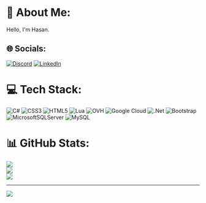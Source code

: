 # 💫 About Me:
Hello, I'm Hasan.


## 🌐 Socials:
[![Discord](https://img.shields.io/badge/Discord-%237289DA.svg?logo=discord&logoColor=white)](https://discord.gg/hasan0011) [![LinkedIn](https://img.shields.io/badge/LinkedIn-%230077B5.svg?logo=linkedin&logoColor=white)](https://linkedin.com/in/https://www.linkedin.com/in/hasan-%C3%A7etin-b7b140296/) 

# 💻 Tech Stack:
![C#](https://img.shields.io/badge/c%23-%23239120.svg?style=flat&logo=csharp&logoColor=white) ![CSS3](https://img.shields.io/badge/css3-%231572B6.svg?style=flat&logo=css3&logoColor=white) ![HTML5](https://img.shields.io/badge/html5-%23E34F26.svg?style=flat&logo=html5&logoColor=white) ![Lua](https://img.shields.io/badge/lua-%232C2D72.svg?style=flat&logo=lua&logoColor=white) ![OVH](https://img.shields.io/badge/ovh-%23123F6D.svg?style=flat&logo=ovh&logoColor=#123F6D) ![Google Cloud](https://img.shields.io/badge/GoogleCloud-%234285F4.svg?style=flat&logo=google-cloud&logoColor=white) ![.Net](https://img.shields.io/badge/.NET-5C2D91?style=flat&logo=.net&logoColor=white) ![Bootstrap](https://img.shields.io/badge/bootstrap-%238511FA.svg?style=flat&logo=bootstrap&logoColor=white) ![MicrosoftSQLServer](https://img.shields.io/badge/Microsoft%20SQL%20Server-CC2927?style=flat&logo=microsoft%20sql%20server&logoColor=white) ![MySQL](https://img.shields.io/badge/mysql-4479A1.svg?style=flat&logo=mysql&logoColor=white)
# 📊 GitHub Stats:
![](https://github-readme-stats.vercel.app/api?username=CetinHasan&theme=dark&hide_border=true&include_all_commits=true&count_private=true)<br/>
![](https://github-readme-streak-stats.herokuapp.com/?user=CetinHasan&theme=dark&hide_border=true)<br/>
![](https://github-readme-stats.vercel.app/api/top-langs/?username=CetinHasan&theme=dark&hide_border=true&include_all_commits=true&count_private=true&layout=compact)

---
[![](https://visitcount.itsvg.in/api?id=CetinHasan&icon=0&color=0)](https://visitcount.itsvg.in)

<!-- Proudly created with GPRM ( https://gprm.itsvg.in ) -->

